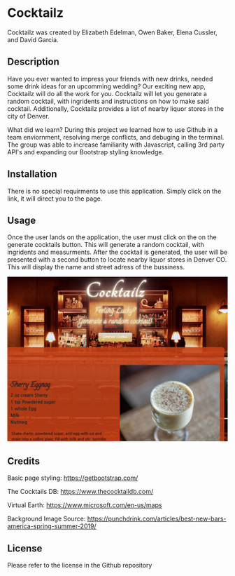 # Cocktailz
Cocktailz was created by Elizabeth Edelman, Owen Baker, Elena Cussler, and David Garcia.

## Description 
Have you ever wanted to impress your friends with new drinks, needed some drink ideas for an upcomming wedding? Our exciting new app, Cocktailz will do all the work for you. Cocktailz will let you generate a random cocktail, with ingridents and instructions on how to make said cocktail. Additionally, Cocktailz provides a list of nearby liquor stores in the city of Denver.

What did we learn?
During this project we learned how to use Github in a team enviornment, resolving merge conflicts, and debuging in the terminal. The group was able to increase familiarity with Javascript, calling 3rd party API's and expanding our Bootstrap styling knowledge.

## Installation 
There is no special requirments to use this application. Simply click on the link, it will direct you to the page. 

## Usage 
Once the user lands on the application, the user must click on the on the generate cocktails button. This will generate a random cocktail, with ingridents and measurments. After the cocktail is generated, the user will be presented with a second button to locate nearby liquor stores in Denver CO. This will display the name and street adress of the bussiness.

<img src ="./assets/photos/cocktailzscreenshot.png" alt = "fancy bar">

## Credits

Basic page styling: https://getbootstrap.com/

The Cocktails DB: https://www.thecocktaildb.com/

Virtual Earth: https://www.microsoft.com/en-us/maps

Background Image Source: https://punchdrink.com/articles/best-new-bars-america-spring-summer-2019/

## License 
Please refer to the license in the Github repository

